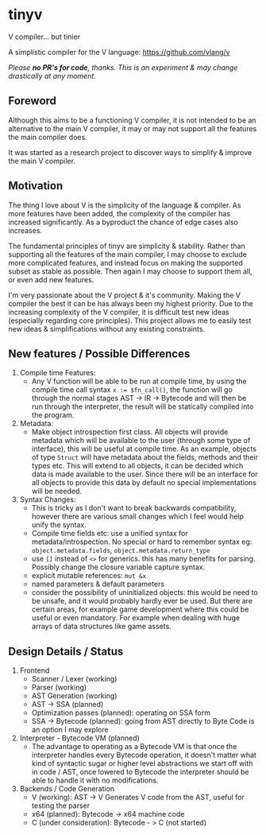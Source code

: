 # tinyv
V compiler... but tinier

A simplistic compiler for the V language: https://github.com/vlang/v

*Please ***no PR's for code***, thanks. This is an experiment & may change drastically at any moment.*

## Foreword
Although this aims to be a functioning V compiler, it is not intended to be an alternative to the main V compiler, it may or may not support all the features the main compiler does.

It was started as a research project to discover ways to simplify & improve the main V compiler.

## Motivation
The thing I love about V is the simplicity of the language & compiler. As more features have been added, the complexity of the compiler has increased significantly. As a byproduct the chance of edge cases also increases.

The fundamental principles of tinyv are simplicity & stability. Rather than supporting all the features of the main compiler, I may choose to exclude more complicated features, and instead focus on making the supported subset as stable as possible. Then again I may choose to support them all, or even add new features.

I'm very passionate about the V project & it's community. Making the V compiler the best it can be has always been my highest priority. Due to the increasing complexity of the V compiler, it is difficult test new ideas (especially regarding core principles). This project allows me to easily test new ideas & simplifications without any existing constraints.

## New features / Possible Differences
1. Compile time Features:
   - Any V function will be able to be run at compile time, by using the compile time call syntax `x := $fn_call()`, the function will go through the normal stages AST -> IR -> Bytecode and will then be run through the interpreter, the result will be statically compiled into the program.
2. Metadata:
   - Make object introspection first class. All objects will provide metadata which will be available to the user (through some type of interface), this will be useful at compile time. As an example, objects of type `Struct` will have metadata about the fields, methods and their types etc. This will extend to all objects, it can be decided which data is made available to the user. Since there will be an interface for all objects to provide this data by default no special implementations will be needed.
3. Syntax Changes:
   - This is tricky as I don't want to break backwards compatibility, however there are various small changes which I feel would help unify the syntax.
   - Compile time fields etc: use a unified syntax for metadata/introspection. No special or hard to remember syntax eg: `object.metadata.fields`, `object.metadata.return_type`
   - use `[]` instead of `<>` for generics. this has many benefits for parsing. Possibly change the closure variable capture syntax.
   - explicit mutable references: `mut &x`
   - named parameters & default parameters
   - consider the possibility of uninitialized objects: this would be need to be unsafe, and it would probably hardly ever be used. But there are certain areas, for example game development where this could be useful or even mandatory. For example when dealing with huge arrays of data structures like game assets.

## Design Details / Status
1. Frontend
   - Scanner / Lexer (working)
   - Parser (working)
   - AST Generation (working)
   - AST -> SSA (planned)
   - Optimization passes (planned): operating on SSA form
   - SSA -> Bytecode (planned): going from AST directly to Byte Code is an option I may explore
2. Interpreter - Bytecode VM (planned)
   - The advantage to operating as a Bytecode VM is that once the interpreter handles every Bytecode operation, it doesn't matter what kind of syntactic sugar or higher level abstractions we start off with in code / AST, once lowered to Bytecode the interpreter should be able to handle it with no modifications. 
3. Backends / Code Generation
   - V (working): AST -> V Generates V code from the AST, useful for testing the parser
   - x64 (planned): Bytecode -> x64 machine code
   - C (under consideration): Bytecode - > C (not started)